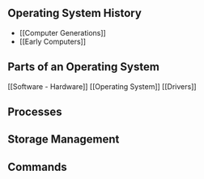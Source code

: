 ## Operating System History
- [[Computer Generations]]
- [[Early Computers]]

## Parts of an Operating System
[[Software - Hardware]]
[[Operating System]]
[[Drivers]]

## Processes


## Storage Management


## Commands

